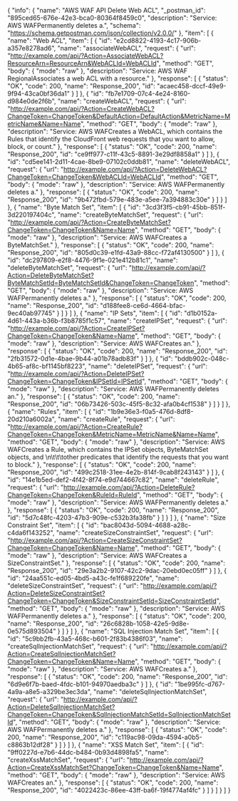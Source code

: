 {
  "info": {
    "name": "AWS WAF API Delete Web ACL",
    "_postman_id": "895ced65-676e-42e3-bca0-80364f8459c0",
    "description": "Service: AWS WAFPermanently deletes a.",
    "schema": "https://schema.getpostman.com/json/collection/v2.0.0/"
  },
  "item": [
    {
      "name": "Web ACL",
      "item": [
        {
          "id": "e2cd8822-4193-4c17-906b-a357e8278ad6",
          "name": "associateWebACL",
          "request": {
            "url": "http://example.com/api/?Action=AssociateWebACL?ResourceArn=ResourceArn&WebACLId=WebACLId",
            "method": "GET",
            "body": {
              "mode": "raw"
            },
            "description": "Service: AWS WAF RegionalAssociates a web ACL with a resource."
          },
          "response": [
            {
              "status": "OK",
              "code": 200,
              "name": "Response_200",
              "id": "acaec458-dccf-49e9-9f94-43ca0bf36da1"
            }
          ]
        },
        {
          "id": "fb7e1709-07c4-4e24-8160-d984e0de2f6b",
          "name": "createWebACL",
          "request": {
            "url": "http://example.com/api/?Action=CreateWebACL?ChangeToken=ChangeToken&DefaultAction=DefaultAction&MetricName=MetricName&Name=Name",
            "method": "GET",
            "body": {
              "mode": "raw"
            },
            "description": "Service: AWS WAFCreates a WebACL, which contains the Rules that identify the CloudFront web requests that you want to allow, block, or count."
          },
          "response": [
            {
              "status": "OK",
              "code": 200,
              "name": "Response_200",
              "id": "ce9ff977-c11f-43c5-8891-3e29df8858a1"
            }
          ]
        },
        {
          "id": "cd5ee141-2d11-4cae-8be9-07102c0ddb81",
          "name": "deleteWebACL",
          "request": {
            "url": "http://example.com/api/?Action=DeleteWebACL?ChangeToken=ChangeToken&WebACLId=WebACLId",
            "method": "GET",
            "body": {
              "mode": "raw"
            },
            "description": "Service: AWS WAFPermanently deletes a."
          },
          "response": [
            {
              "status": "OK",
              "code": 200,
              "name": "Response_200",
              "id": "9b472fbd-579e-483e-a5ee-7a394883c30e"
            }
          ]
        }
      ]
    },
    {
      "name": "Byte Match Set",
      "item": [
        {
          "id": "3cd3f3f5-cb91-45bb-851f-3d220197404c",
          "name": "createByteMatchSet",
          "request": {
            "url": "http://example.com/api/?Action=CreateByteMatchSet?ChangeToken=ChangeToken&Name=Name",
            "method": "GET",
            "body": {
              "mode": "raw"
            },
            "description": "Service: AWS WAFCreates a ByteMatchSet."
          },
          "response": [
            {
              "status": "OK",
              "code": 200,
              "name": "Response_200",
              "id": "805d0c39-e1fd-43a9-88cc-f72af4130500"
            }
          ]
        },
        {
          "id": "dc297809-e2f8-4476-9f1e-021e412b81c1",
          "name": "deleteByteMatchSet",
          "request": {
            "url": "http://example.com/api/?Action=DeleteByteMatchSet?ByteMatchSetId=ByteMatchSetId&ChangeToken=ChangeToken",
            "method": "GET",
            "body": {
              "mode": "raw"
            },
            "description": "Service: AWS WAFPermanently deletes a."
          },
          "response": [
            {
              "status": "OK",
              "code": 200,
              "name": "Response_200",
              "id": "d188fee8-ce6d-4664-bfac-9ec40ab97745"
            }
          ]
        }
      ]
    },
    {
      "name": "IP Sets",
      "item": [
        {
          "id": "d1b0152a-4d61-443a-b36b-f3b8785f1c57",
          "name": "createIPSet",
          "request": {
            "url": "http://example.com/api/?Action=CreateIPSet?ChangeToken=ChangeToken&Name=Name",
            "method": "GET",
            "body": {
              "mode": "raw"
            },
            "description": "Service: AWS WAFCreates an."
          },
          "response": [
            {
              "status": "OK",
              "code": 200,
              "name": "Response_200",
              "id": "2fb31572-0d1e-4bae-9b44-a01b78adb83f"
            }
          ]
        },
        {
          "id": "bddb902c-048c-4b65-af8c-bf1145bf8223",
          "name": "deleteIPSet",
          "request": {
            "url": "http://example.com/api/?Action=DeleteIPSet?ChangeToken=ChangeToken&IPSetId=IPSetId",
            "method": "GET",
            "body": {
              "mode": "raw"
            },
            "description": "Service: AWS WAFPermanently deletes an."
          },
          "response": [
            {
              "status": "OK",
              "code": 200,
              "name": "Response_200",
              "id": "06b73426-503c-45f5-8c32-afa0b4cf1538"
            }
          ]
        }
      ]
    },
    {
      "name": "Rules",
      "item": [
        {
          "id": "1b9e36e3-f0a5-476d-8df8-20d210a6002a",
          "name": "createRule",
          "request": {
            "url": "http://example.com/api/?Action=CreateRule?ChangeToken=ChangeToken&MetricName=MetricName&Name=Name",
            "method": "GET",
            "body": {
              "mode": "raw"
            },
            "description": "Service: AWS WAFCreates a Rule, which contains the IPSet objects, ByteMatchSet objects, and \n\t\t\tother predicates that identify the requests that you want to block."
          },
          "response": [
            {
              "status": "OK",
              "code": 200,
              "name": "Response_200",
              "id": "499c2518-31ee-4e2b-814f-9cab8f243143"
            }
          ]
        },
        {
          "id": "14e1b5ed-def2-4f42-8f74-e9d744667c82",
          "name": "deleteRule",
          "request": {
            "url": "http://example.com/api/?Action=DeleteRule?ChangeToken=ChangeToken&RuleId=RuleId",
            "method": "GET",
            "body": {
              "mode": "raw"
            },
            "description": "Service: AWS WAFPermanently deletes a."
          },
          "response": [
            {
              "status": "OK",
              "code": 200,
              "name": "Response_200",
              "id": "5d7c48fc-4203-47b3-909e-c532b3fa38fb"
            }
          ]
        }
      ]
    },
    {
      "name": "Size Constraint Set",
      "item": [
        {
          "id": "bac8043d-5094-4688-a28c-c4da6f143252",
          "name": "createSizeConstraintSet",
          "request": {
            "url": "http://example.com/api/?Action=CreateSizeConstraintSet?ChangeToken=ChangeToken&Name=Name",
            "method": "GET",
            "body": {
              "mode": "raw"
            },
            "description": "Service: AWS WAFCreates a SizeConstraintSet."
          },
          "response": [
            {
              "status": "OK",
              "code": 200,
              "name": "Response_200",
              "id": "29e3a2b2-9107-42c2-9dac-20ebd0ec05ff"
            }
          ]
        },
        {
          "id": "24aa551c-ed05-4bd5-a43c-fe1f689220fe",
          "name": "deleteSizeConstraintSet",
          "request": {
            "url": "http://example.com/api/?Action=DeleteSizeConstraintSet?ChangeToken=ChangeToken&SizeConstraintSetId=SizeConstraintSetId",
            "method": "GET",
            "body": {
              "mode": "raw"
            },
            "description": "Service: AWS WAFPermanently deletes a."
          },
          "response": [
            {
              "status": "OK",
              "code": 200,
              "name": "Response_200",
              "id": "26c6828b-1058-42e5-9d8e-0e575d893504"
            }
          ]
        }
      ]
    },
    {
      "name": "SQL Injection Match Set",
      "item": [
        {
          "id": "5c9bb2fb-43a5-468c-b601-2f83b4386f03",
          "name": "createSqlInjectionMatchSet",
          "request": {
            "url": "http://example.com/api/?Action=CreateSqlInjectionMatchSet?ChangeToken=ChangeToken&Name=Name",
            "method": "GET",
            "body": {
              "mode": "raw"
            },
            "description": "Service: AWS WAFCreates a."
          },
          "response": [
            {
              "status": "OK",
              "code": 200,
              "name": "Response_200",
              "id": "6d9e6f7b-baed-4fdc-b101-94970aedba3c"
            }
          ]
        },
        {
          "id": "1be995fc-d767-4a9a-a8e5-a329be3ec3da",
          "name": "deleteSqlInjectionMatchSet",
          "request": {
            "url": "http://example.com/api/?Action=DeleteSqlInjectionMatchSet?ChangeToken=ChangeToken&SqlInjectionMatchSetId=SqlInjectionMatchSetId",
            "method": "GET",
            "body": {
              "mode": "raw"
            },
            "description": "Service: AWS WAFPermanently deletes a."
          },
          "response": [
            {
              "status": "OK",
              "code": 200,
              "name": "Response_200",
              "id": "c119ac98-09da-4594-a0b5-c8863b12df28"
            }
          ]
        }
      ]
    },
    {
      "name": "XSS Match Set",
      "item": [
        {
          "id": "9ff0227d-e7b6-44dc-b484-0b93d4898fa5",
          "name": "createXssMatchSet",
          "request": {
            "url": "http://example.com/api/?Action=CreateXssMatchSet?ChangeToken=ChangeToken&Name=Name",
            "method": "GET",
            "body": {
              "mode": "raw"
            },
            "description": "Service: AWS WAFCreates an."
          },
          "response": [
            {
              "status": "OK",
              "code": 200,
              "name": "Response_200",
              "id": "4022423c-86ee-43ff-ba6f-19f4774af4fc"
            }
          ]
        }
      ]
    }
  ]
}